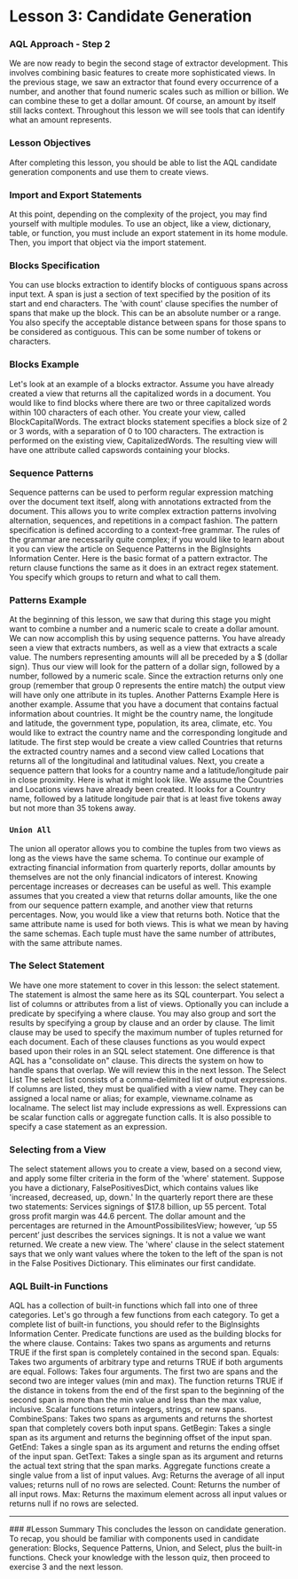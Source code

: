 Lesson 3: Candidate Generation
===================================
### AQL Approach - Step 2
We are now ready to begin the second stage of extractor development. This involves
combining basic features to create more sophisticated views. In the previous stage, we saw an
extractor that found every occurrence of a number, and another that found numeric scales
such as million or billion. We can combine these to get a dollar amount. Of course, an amount
by itself still lacks context. Throughout this lesson we will see tools that can identify what an
amount represents.
### Lesson Objectives
After completing this lesson, you should be able to list the AQL candidate generation
components
and use them to create views.
### Import and Export Statements
At this point, depending on the complexity of the project, you may find yourself with multiple
modules. To use an object, like a view, dictionary, table, or function, you must include an
export statement
in its home module. Then, you import that object
via the import statement.
### Blocks Specification
You can use blocks extraction to identify blocks of contiguous spans across input text. A span
is just a section of text specified by the position of its start and end characters.
The 'with count' clause specifies the number of spans that make up the block. This can be an
absolute number or a range.
You also specify the acceptable distance between spans for those spans to be considered as
contiguous. This can be some number of tokens or characters.
### Blocks Example
Let's look at an example of a blocks extractor. Assume you have already created a view that
returns all the capitalized words in a document. You would like to find blocks where there are
two or three capitalized words within 100 characters
of each other. You create your view, called BlockCapitalWords. The extract blocks statement
specifies a block size of 2 or 3 words, with a separation of 0 to 100 characters. The extraction
is performed on the existing view, CapitalizedWords. The resulting view will have
one attribute called capswords containing your blocks.
### Sequence Patterns
Sequence patterns can be used to perform regular expression matching over the document
text itself, along with annotations extracted from the document. This allows you to write
complex extraction patterns involving alternation, sequences, and repetitions in a compact
fashion.
The pattern specification is defined according to a context-free grammar. The rules of the
grammar are necessarily quite complex; if you would like to learn about it you can view the
article on Sequence Patterns in the BigInsights Information Center.
Here is the basic format of a pattern extractor.
The return clause functions the same as it does in an extract regex statement. You specify
which groups to return and what to call them.
### Patterns Example
At the beginning of this lesson, we saw that during this stage you might want to combine a
number
and a numeric scale to create a dollar amount. We can now accomplish this by using
sequence patterns. You have already seen a view that extracts numbers, as well as a view that
extracts a scale value. The numbers representing amounts will all be preceded by a $ (dollar
sign). Thus our view will look for the pattern of a dollar sign, followed by a number, followed
by a numeric scale. Since the extraction returns only one group (remember that group 0
represents the entire match) the output view will have only one attribute in its tuples.
Another Patterns Example
Here is another example. Assume that you have a document that contains factual information
about countries. It might be the country name, the longitude and latitude, the government
type, population, its area, climate, etc. You would like to extract the country name and the
corresponding longitude and latitude.
The first step would be create a view called Countries that returns the extracted country
names and a second view called Locations that returns all of the longitudinal and latitudinal
values. Next, you create a sequence pattern that looks for a country name and a
latitude/longitude pair in close proximity. Here is what it might look like.
We assume the Countries and Locations views have already been created. It looks for a
Country name, followed by a latitude longitude pair that is at least five tokens away but not
more than 35 tokens away.

### `Union All`
The union all operator allows you to combine the tuples from two views as long as the views
have the same schema. To continue our example of extracting financial information from
quarterly reports, dollar amounts by themselves are not the only financial indicators of
interest. Knowing percentage increases or decreases can be useful as well.
This example assumes that you created a view that returns dollar amounts, like the one from
our sequence pattern example, and another view that returns percentages. Now, you would
like a view that returns both. Notice that the same attribute name is used for both views. This
is what we mean by having the same schemas. Each tuple must have the same number
of attributes, with the same attribute names.
### The Select Statement
We have one more statement to cover in this lesson: the select statement. The statement is
almost the same here as its SQL counterpart. You select a list of columns or attributes from a
list of views. Optionally you can include a predicate by specifying a where clause. You may also
group and sort the results by specifying a group by clause and an order by clause. The limit
clause may be used to specify the maximum number of tuples returned for each document.
Each of these clauses functions as you would expect based upon their roles in an SQL select
statement.
One difference is that AQL has a "consolidate on" clause. This directs the system on how to
handle spans that overlap. We will review this in the next lesson.
The Select List
The select list consists of a comma-delimited list of output expressions. If columns are listed,
they must be qualified with a view name. They can be assigned a local name or alias; for
example, viewname.colname as localname.
The select list may include expressions as well. Expressions can be scalar function calls or
aggregate function calls. It is also possible to specify a case statement as an expression.
### Selecting from a View
The select statement allows you to create a view, based on a second view, and apply some
filter criteria in the form of the 'where' statement. Suppose you have a dictionary,
FalsePositivesDict, which contains values like 'increased, decreased, up, down.' In the
quarterly report there are these two statements:
Services signings of $17.8 billion, up 55 percent.
Total gross profit margin was 44.6 percent.
The dollar amount and the percentages are returned in the AmountPossibilitesView; however,
‘up 55 percent’ just describes the services signings. It is not a value we want returned.
We create a new view. The 'where' clause in the select statement says that we only want
values where the token to the left of the span is not in the False Positives Dictionary. This
eliminates our first candidate.
### AQL Built-in Functions
AQL has a collection of built-in functions
which fall into one of three categories.
Let's go through a few functions from each category. To get a complete list of built-in
functions, you should refer to the BigInsights Information Center.
Predicate functions are used as the building blocks for the where clause.
Contains: Takes two spans as arguments and returns TRUE if the first span is completely
contained in the second span.
Equals: Takes two arguments of arbitrary type and returns TRUE if both arguments are equal.
Follows: Takes four arguments. The first two are spans and the second two are integer values
(min and max). The function returns TRUE if the distance in tokens from the end of the first
span to the beginning of the second span is more than the min value and less than the max
value, inclusive.
Scalar functions return integers, strings, or new spans.
CombineSpans: Takes two spans as arguments and returns the shortest span that completely
covers both
input spans.
GetBegin: Takes a single span as its argument and returns the beginning offset of the input
span.
GetEnd: Takes a single span as its argument and returns the ending offset of the input span.
GetText: Takes a single span as its argument and returns the actual text string that the span
marks.
Aggregate functions create a single value
from a list of input values.
Avg: Returns the average of all input values; returns null of no rows are selected.
Count: Returns the number of all input rows.
Max: Returns the maximum element across all input values or returns null if no rows are
selected.
<hr>
### #Lesson Summary
This concludes the lesson on candidate generation.
To recap, you should be familiar with components
used in candidate generation:
Blocks, Sequence Patterns, Union, and Select, plus the built-in functions.
Check your knowledge with the lesson quiz, then proceed to exercise 3 and the next lesson.
